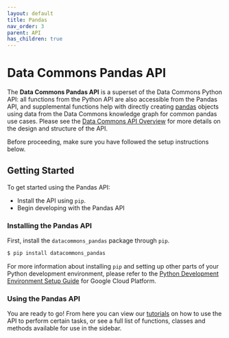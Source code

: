 ```yaml
---
layout: default
title: Pandas
nav_order: 3
parent: API
has_children: true
---
```

# Data Commons Pandas API

The **Data Commons Pandas API** is a superset of the Data Commons Python API:
all functions from the Python API are also accessible from
the Pandas API, and supplemental functions help with directly creating
[pandas](https://pandas.pydata.org/)
objects using data from the Data Commons knowledge graph for common pandas
use cases. Please see the [Data Commons API Overview](/api) for more details
on the design and structure of the API.

Before proceeding, make sure you have followed the setup instructions below.

## Getting Started

To get started using the Pandas API:

*   Install the API using `pip`.
*   Begin developing with the Pandas API

### Installing the Pandas API

First, install the `datacommons_pandas` package through `pip`.

```bash
$ pip install datacommons_pandas
```

For more information about installing `pip` and setting up other parts of
your Python development environment, please refer to the
[Python Development Environment Setup Guide](https://cloud.google.com/python/setup.html)
for Google Cloud Platform.

### Using the Pandas API

You are ready to go! From here you can view our [tutorials](/tutorials.html) on how to use the
API to perform certain tasks, or see a full list of functions, classes and
methods available for use in the sidebar.
